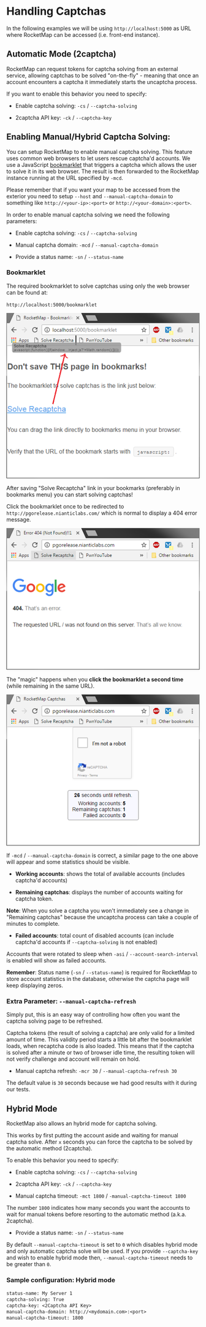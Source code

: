 # Handling Captchas
In the following examples we will be using `http://localhost:5000` as URL where RocketMap can be accessed (i.e. front-end instance).

## Automatic Mode (2captcha)
RocketMap can request tokens for captcha solving from an external service, allowing captchas to be solved "on-the-fly" - meaning that once an account encounters a captcha it immediately starts the uncaptcha process.

If you want to enable this behavior you need to specify:
- Enable captcha solving: `-cs` / `--captcha-solving`

- 2captcha API key: `-ck` / `--captcha-key`

## Enabling Manual/Hybrid Captcha Solving:
You can setup RocketMap to enable manual captcha solving. This feature uses common web browsers to let users rescue captcha'd accounts.
We use a JavaScript [bookmarklet](https://en.wikipedia.org/wiki/Bookmarklet) that triggers a captcha which allows the user to solve it in its web browser.
The result is then forwarded to the RocketMap instance running at the URL specified by `-mcd`.

Please remember that if you want your map to be accessed from the exterior you need to setup `--host` and `--manual-captcha-domain` to something like `http://<your-ip>:<port>` or `http://<your-domain>:<port>`.

In order to enable manual captcha solving we need the following parameters:

- Enable captcha solving: `-cs` / `--captcha-solving`

- Manual captcha domain: `-mcd` / `--manual-captcha-domain`

- Provide a status name: `-sn` / `--status-name`

### Bookmarklet
The required bookmarklet to solve captchas using only the web browser can be found at:

`http://localhost:5000/bookmarklet`

![bookmarklet page](../_static/img/captchas-bookmarklet-page.png)

After saving "Solve Recaptcha" link in your bookmarks (preferably in bookmarks menu)
you can start solving captchas!

Click the bookmarklet once to be redirected to `http://pgorelease.nianticlabs.com/`
which is normal to display a 404 error message.

![bookmarklet page](../_static/img/captchas-1st-click.png)

The "magic" happens when you **click the bookmarklet a second time** (while remaining in the same URL).

![bookmarklet page](../_static/img/captchas-page.png)

If `-mcd` / `--manual-captcha-domain` is correct, a similar page to the one above will appear and some statistics should be visible.

- **Working accounts**: shows the total of available accounts (includes captcha'd accounts)

- **Remaining captchas**: displays the number of accounts waiting for captcha token.

**Note**: When you solve a captcha you won't immediately see a change in "Remaining captchas" because the uncaptcha process can take a couple of minutes to complete.

- **Failed accounts**: total count of disabled accounts (can include captcha'd accounts if `--captcha-solving` is not enabled)

Accounts that were rotated to sleep when `-asi` / `--account-search-interval` is enabled will show as failed accounts.

**Remember**: Status name (`-sn` / `--status-name`) is required for RocketMap to store account statistics in the database, otherwise the captcha page will keep displaying zeros.

### Extra Parameter: `--manual-captcha-refresh`
Simply put, this is an easy way of controlling how often you want the captcha solving page to be refreshed.

Captcha tokens (the result of solving a captcha) are only valid for a limited amount of time. This validity period starts a little bit after the bookmarklet loads, when recaptcha code is also loaded. This means that if the captcha is solved after a minute or two of browser idle time, the resulting token will not verify challenge and account will remain on hold.

- Manual captcha refresh: `-mcr 30` / `--manual-captcha-refresh 30`

The default value is `30` seconds because we had good results with it during our tests.

## Hybrid Mode
RocketMap also allows an hybrid mode for captcha solving.

This works by first putting the account aside and waiting for manual captcha solve. After `x` seconds you can force the captcha to be solved by the automatic method (2captcha).

To enable this behavior you need to specify:
- Enable captcha solving: `-cs` / `--captcha-solving`

- 2captcha API key: `-ck` / `--captcha-key`

- Manual captcha timeout: `-mct 1800` / `-manual-captcha-timeout 1800`

The number `1800` indicates how many seconds you want the accounts to wait for manual tokens before resorting to the automatic method (a.k.a. 2captcha).

- Provide a status name: `-sn` / `--status-name`

By default `--manual-captcha-timeout` is set to `0` which disables hybrid mode and only automatic captcha solve will be used. If you provide `--captcha-key` and wish to enable hybrid mode then, `--manual-captcha-timeout` needs to be greater than `0`.

### Sample configuration: Hybrid mode
    status-name: My Server 1
    captcha-solving: True
    captcha-key: <2Captcha API Key>
    manual-captcha-domain: http://<mydomain.com>:<port>
    manual-captcha-timeout: 1800
